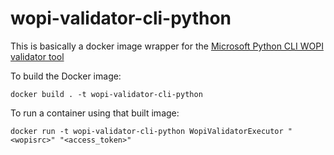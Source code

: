 # wopi-validator-cli-python
This is basically a docker image wrapper for the [Microsoft Python CLI WOPI validator tool](https://github.com/microsoft/wopi-validator-cli-python)

To build the Docker image:

`docker build . -t wopi-validator-cli-python`

To run a container using that built image:

`docker run -t wopi-validator-cli-python WopiValidatorExecutor "<wopisrc>" "<access_token>"`

